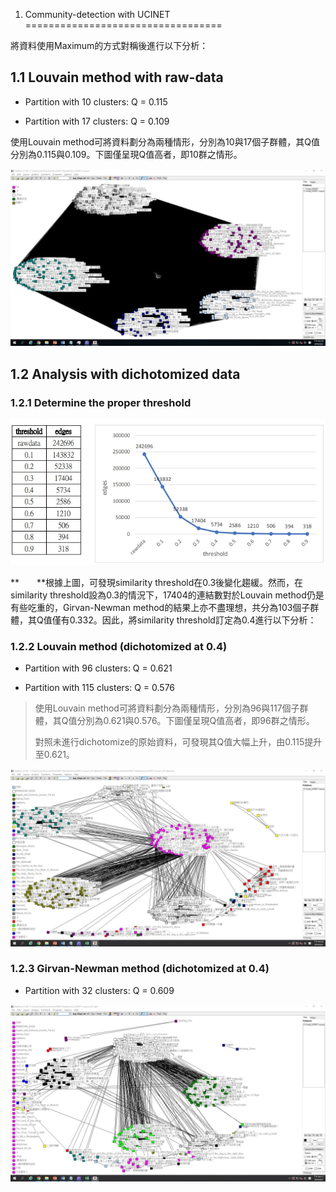 1. Community-detection with UCINET
==================================

將資料使用Maximum的方式對稱後進行以下分析：

1.1 Louvain method with raw-data
--------------------------------

-   Partition with 10 clusters: Q = 0.115

-   Partition with 17 clusters: Q = 0.109

使用Louvain
method可將資料劃分為兩種情形，分別為10與17個子群體，其Q值分別為0.115與0.109。下圖僅呈現Q值高者，即10群之情形。

![Figure 1.1 Louvain method的分群結果(10 clusters)](q1/image4.png)


1.2 Analysis with dichotomized data
-----------------------------------

### 1.2.1 Determine the proper threshold

![Figure 1.2 不同similarity thresholds之連結數變化情形](q1/image2.jpg)



**　　**根據上圖，可發現similarity
threshold在0.3後變化趨緩。然而，在similarity
threshold設為0.3的情況下，17404的連結數對於Louvain
method仍是有些吃重的，Girvan-Newman
method的結果上亦不盡理想，共分為103個子群體，其Q值僅有0.332。因此，將similarity
threshold訂定為0.4進行以下分析：

### 1.2.2 Louvain method (dichotomized at 0.4)

-   Partition with 96 clusters: Q = 0.621

-   Partition with 115 clusters: Q = 0.576

> 使用Louvain
> method可將資料劃分為兩種情形，分別為96與117個子群體，其Q值分別為0.621與0.576。下圖僅呈現Q值高者，即96群之情形。
>
> 對照未進行dichotomize的原始資料，可發現其Q值大幅上升，由0.115提升至0.621。

![Figure 1.3 Louvain method的分群結果(96 clusters)](q1/image1.png)



### 1.2.3 Girvan-Newman method (dichotomized at 0.4)

-   Partition with 32 clusters: Q = 0.609

![Figure 1.4 Girvan-Newman method的分群結果(32 clusters)](q1/image3.png)


